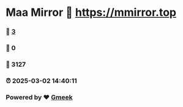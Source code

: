 # Maa Mirror :link: https://mmirror.top 
### :page_facing_up: [3](https://mmirror.top/tag.html) 
### :speech_balloon: 0 
### :hibiscus: 3127 
### :alarm_clock: 2025-03-02 14:40:11 
### Powered by :heart: [Gmeek](https://github.com/Meekdai/Gmeek)
